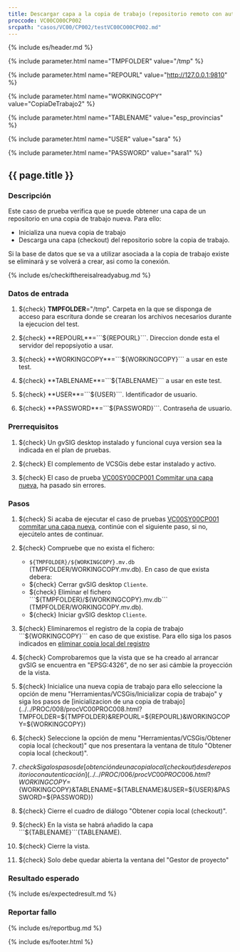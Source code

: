 ```yaml
---
title: Descargar capa a la copia de trabajo (repositorio remoto con autorización).
proccode: VC00CO00CP002
srcpath: "casos/VC00/CP002/testVC00CO00CP002.md"
---
```


{% include es/header.md %}

{% include parameter.html name="TMPFOLDER" value="/tmp" %}

{% include parameter.html name="REPOURL" value="http://127.0.0.1:9810" %}

{% include parameter.html name="WORKINGCOPY" value="CopiaDeTrabajo2" %}

{% include parameter.html name="TABLENAME" value="esp_provincias" %}

{% include parameter.html name="USER" value="sara" %}

{% include parameter.html name="PASSWORD" value="sara1" %}


## {{ page.title }}

### Descripción

Este caso de prueba verifica que se puede obtener una capa de un repositorio en una copia de trabajo nueva. Para ello:
* Inicializa una nueva copia de trabajo
* Descarga una capa (checkout) del repositorio sobre la copia de trabajo.

Si la base de datos que se va a utilizar asociada a la copia de 
trabajo existe se eliminará y se volverá a crear, asi como la conexión.

{% include es/checkifthereisalreadyabug.md %}

### Datos de entrada

1. ${check} **TMPFOLDER**="/tmp". Carpeta en la que se disponga de acceso para escritura donde
   se crearan los archivos necesarios durante la ejecucion del test.

2. ${check} **REPOURL**=```${REPOURL}```. Direccion donde esta el servidor del repopsiyotio a usar.

3. ${check} **WORKINGCOPY**=```${WORKINGCOPY}``` a usar en este test. 

4. ${check} **TABLENAME**=```${TABLENAME}``` a usar en este test. 

5. ${check} **USER**=```${USER}```. Identificador de usuario.

6. ${check} **PASSWORD**=```${PASSWORD}```. Contraseña de usuario.

### Prerrequisitos

1. ${check} Un gvSIG desktop instalado y funcional cuya version sea la indicada en el plan de pruebas.

2. ${check} El complemento de VCSGis debe estar instalado y activo.

3. ${check} El caso de prueba [VC00SY00CP001 Commitar una capa nueva](../../SY00/CP001/testVC00SY00CP001.md),
   ha pasado sin errores. 

### Pasos

1. ${check} Si acaba de ejecutar el caso de pruebas 
   [VC00SY00CP001 commitar una capa nueva](../../SY00/CP001/testVC00SY00CP001.md), 
   continúe con el siguiente paso, si no, ejecútelo antes de continuar. 
   
2. ${check} Compruebe que no exista el fichero:
   * ```${TMPFOLDER}/${WORKINGCOPY}.mv.db``` (TMPFOLDER/WORKINGCOPY.mv.db).
   En caso de que exista debera:
   * ${check} Cerrar gvSIG desktop ```Cliente```.
   * ${check} Elimínar el fichero ```${TMPFOLDER}/${WORKINGCOPY}.mv.db``` (TMPFOLDER/WORKINGCOPY.mv.db).
   * ${check} Iniciar gvSIG desktop ```Cliente```.

3. ${check} Eliminaremos el registro de la copia de trabajo ```${WORKINGCOPY}``` en caso de que existise.
   Para ello siga los pasos indicados en 
   [eliminar copia local del registro](../../PROC/019/procVC00PROC019.html?&WORKINGCOPY=${WORKINGCOPY})

4. ${check} Comprobaremos que la vista que se ha creado al arrancar gvSIG se encuentra en "EPSG:4326", de no ser asi cámbie la proyección de la vista.

5. ${check} Inicialice una nueva copia de trabajo para ello seleccione la opción de 
   menu "Herramientas/VCSGis/Inicializar copia de trabajo" y siga los pasos de 
   [inicializacion de una copia de trabajo](../../PROC/008/procVC00PROC008.html?TMPFOLDER=${TMPFOLDER}&REPOURL=${REPOURL}&WORKINGCOPY=${WORKINGCOPY})

6. ${check} Seleccione la opción de menu "Herramientas/VCSGis/Obtener copia local (checkout)" que nos 
   presentara la ventana de titulo "Obtener copia local (checkout)".

7. ${check} Siga los pasos de 
   [obtención de una copia local (checkout) desde repositorio con autenticación](../../PROC/006/procVC00PROC006.html?WORKINGCOPY=${WORKINGCOPY}&TABLENAME=${TABLENAME}&USER=${USER}&PASSWORD=${PASSWORD})

8. ${check} Cierre el cuadro de diálogo "Obtener copia local (checkout)".

9. ${check} En la vista se habrá añadido la capa ```${TABLENAME}```(TABLENAME).

10. ${check} Cierre la vista.

11. ${check} Solo debe quedar abierta la ventana del "Gestor de proyecto"

### Resultado esperado

{% include es/expectedresult.md %}

### Reportar fallo

{% include es/reportbug.md %}

{% include es/footer.html %}
